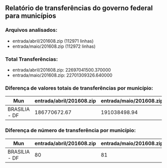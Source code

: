 ## Relatório de transferências do governo federal para municípios
### Arquivos analisados:
* entrada/abril/201608.zip (112971 linhas)
* entrada/maio/201608.zip (112972 linhas)
### Total Transferências:
* entrada/abril/201608.zip: 22697041500.370000
* entrada/maio/201608.zip: 22701309326.640000
### Diferença de valores totais de transferências por município:
| Mun | entrada/abril/201608.zip | entrada/maio/201608.zip | Diff | Percent |
| --- | --- | --- | --- | --- |
| BRASILIA - DF | 186770672.67 | 191038498.94 | 4267826.27 | 2.29 |
### Diferença de número de transferência por município:
| Mun | entrada/abril/201608.zip | entrada/maio/201608.zip | Diff | Percent |
| --- | --- | --- | --- | --- |
| BRASILIA - DF | 80 | 81 | 1 | 1 |
